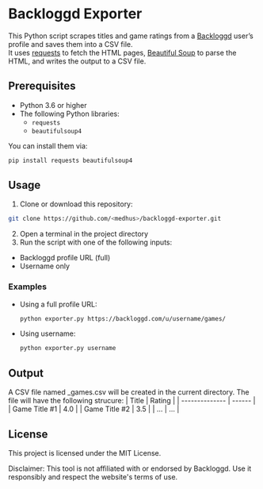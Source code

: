 # Backloggd Exporter

This Python script scrapes titles and game ratings from a [Backloggd](https://backloggd.com/) user’s profile and saves them into a CSV file.  
It uses [requests](https://pypi.org/project/requests/) to fetch the HTML pages, [Beautiful Soup](https://www.crummy.com/software/BeautifulSoup/) to parse the HTML, and writes the output to a CSV file.

## Prerequisites

- Python 3.6 or higher
- The following Python libraries:
  - `requests`
  - `beautifulsoup4`

You can install them via:

```bash
pip install requests beautifulsoup4
```

## Usage

1. Clone or download this repository:

```bash
git clone https://github.com/<medhus>/backloggd-exporter.git
```

2. Open a terminal in the project directory
3. Run the script with one of the following inputs:

- Backloggd profile URL (full)
- Username only

### Examples

- Using a full profile URL:
  ```bash
  python exporter.py https://backloggd.com/u/username/games/
  ```
- Using username:
  ```bash
  python exporter.py username
  ```

## Output

A CSV file named <username>\_games.csv will be created in the current directory.
The file will have the following strucure:
| Title | Rating |
| -------------- | ------ |
| Game Title #1 | 4.0 |
| Game Title #2 | 3.5 |
| ... | ... |

## License

This project is licensed under the MIT License.

Disclaimer: This tool is not affiliated with or endorsed by Backloggd. Use it responsibly and respect the website's terms of use.
